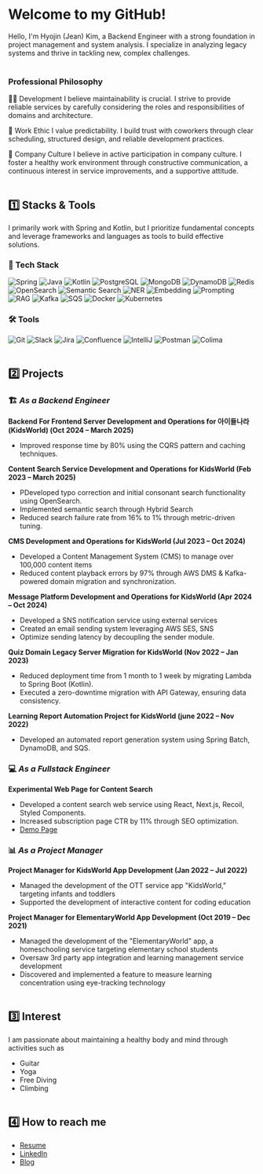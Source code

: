 # Welcome to my GitHub!
Hello, I'm Hyojin (Jean) Kim,
a Backend Engineer with a strong foundation in project management and system analysis.
I specialize in analyzing legacy systems and thrive in tackling new, complex challenges.<br><br>

###  Professional Philosophy
👩‍💻 Development
I believe maintainability is crucial.
I strive to provide reliable services by carefully considering the roles and responsibilities of domains and architecture.

💼 Work Ethic
I value predictability.
I build trust with coworkers through clear scheduling, structured design, and reliable development practices.

👥 Company Culture
I believe in active participation in company culture.
I foster a healthy work environment through constructive communication, a continuous interest in service improvements, and a supportive attitude.<br><br>

## 1️⃣ Stacks & Tools
I primarily work with Spring and Kotlin,
but I prioritize fundamental concepts and leverage frameworks and languages as tools to build effective solutions.

### 🚀 Tech Stack

![Spring](https://img.shields.io/badge/Spring-6DB33F?style=flat-square&logo=Spring&logoColor=white)
![Java](https://img.shields.io/badge/Java-007396?style=flat-square&logo=OpenJDK&logoColor=white)
![Kotlin](https://img.shields.io/badge/Kotlin-7F52FF?style=flat-square&logo=Kotlin&logoColor=white)
![PostgreSQL](https://img.shields.io/badge/PostgreSQL-4169E1?style=flat-square&logo=PostgreSQL&logoColor=white)
![MongoDB](https://img.shields.io/badge/MongoDB-47A248?style=flat-square&logo=MongoDB&logoColor=white)
![DynamoDB](https://img.shields.io/badge/DynamoDB-4053D6?style=flat-square&logo=Amazon%20DynamoDB&logoColor=white)
![Redis](https://img.shields.io/badge/Redis-DC382D?style=flat-square&logo=Redis&logoColor=white)
![OpenSearch](https://img.shields.io/badge/OpenSearch-005EB8?style=flat-square&logo=OpenSearch&logoColor=white)
![Semantic Search](https://img.shields.io/badge/Semantic%20Search-FF6F00?style=flat-square&logo=Google%20Scholar&logoColor=white)
![NER](https://img.shields.io/badge/NER-336791?style=flat-square&logo=spaCy&logoColor=white)
![Embedding](https://img.shields.io/badge/Embedding-663399?style=flat-square&logo=OpenAI&logoColor=white)
![Prompting](https://img.shields.io/badge/Prompting-FF9900?style=flat-square&logo=OpenAI&logoColor=white)
![RAG](https://img.shields.io/badge/RAG-FF4500?style=flat-square&logo=OpenAI&logoColor=white)
![Kafka](https://img.shields.io/badge/Kafka-231F20?style=flat-square&logo=Apache%20Kafka&logoColor=white)
![SQS](https://img.shields.io/badge/AWS%20SQS-FF4F8B?style=flat-square&logo=Amazon%20AWS&logoColor=white)
![Docker](https://img.shields.io/badge/Docker-2496ED?style=flat-square&logo=Docker&logoColor=white)
![Kubernetes](https://img.shields.io/badge/Kubernetes-326CE5?style=flat-square&logo=Kubernetes&logoColor=white)

### 🛠 Tools
![Git](https://img.shields.io/badge/Git-F05032?style=flat-square&logo=Git&logoColor=white)
![Slack](https://img.shields.io/badge/Slack-4A154B?style=flat-square&logo=Slack&logoColor=white)
![Jira](https://img.shields.io/badge/Jira-0052CC?style=flat-square&logo=Jira&logoColor=white)
![Confluence](https://img.shields.io/badge/Confluence-172B4D?style=flat-square&logo=Confluence&logoColor=white)
![IntelliJ](https://img.shields.io/badge/IntelliJ%20IDEA-000000?style=flat-square&logo=IntelliJ%20IDEA&logoColor=white)
![Postman](https://img.shields.io/badge/Postman-FF6C37?style=flat-square&logo=Postman&logoColor=white)
![Colima](https://img.shields.io/badge/Colima-FF9800?style=flat-square&logo=Docker&logoColor=white)<br><br>

## 2️⃣ Projects
### 🏗️ _As a Backend Engineer_

**Backend For Frontend Server Development and Operations for 아이들나라 (KidsWorld) (Oct 2024 – March 2025)**
-  Improved response time by 80% using the CQRS pattern and caching techniques.

**Content Search Service Development and Operations for KidsWorld (Feb 2023 – March 2025)**
- PDeveloped typo correction and initial consonant search functionality using OpenSearch.
- Implemented semantic search through Hybrid Search
- Reduced search failure rate from 16% to 1% through metric-driven tuning.

**CMS Development and Operations for KidsWorld (Jul 2023 – Oct 2024)**
- Developed a Content Management System (CMS) to manage over 100,000 content items
- Reduced content playback errors by 97% through AWS DMS & Kafka-powered domain migration and synchronization.

**Message Platform Development and Operations for KidsWorld (Apr 2024 – Oct 2024)**
- Developed a SNS notification service using external services
- Created an email sending system leveraging AWS SES, SNS
- Optimize sending latency by decoupling the sender module.

**Quiz Domain Legacy Server Migration for KidsWorld (Nov 2022 – Jan 2023)**
- Reduced deployment time from 1 month to 1 week by migrating Lambda to Spring Boot (Kotlin).
- Executed a zero-downtime migration with API Gateway, ensuring data consistency.

**Learning Report Automation Project for KidsWorld (june 2022 – Nov 2022)**
- Developed an automated report generation system using Spring Batch, DynamoDB, and SQS.

### 💻 _As a Fullstack Engineer_
**Experimental Web Page for Content Search**
- Developed a content search web service using React, Next.js, Recoil, Styled Components.
- Increased subscription page CTR by 11% through SEO optimization.
- [Demo Page](https://lab.i-nara.co.kr/search)

### 📊 _As a Project Manager_
**Project Manager for KidsWorld App Development (Jan 2022 – Jul 2022)**
- Managed the development of the OTT service app "KidsWorld," targeting infants and toddlers
- Supported the development of interactive content for coding education

**Project Manager for ElementaryWorld App Development (Oct 2019 – Dec 2021)**
- Managed the development of the "ElementaryWorld" app, a homeschooling service targeting elementary school students
- Oversaw 3rd party app integration and learning management service development
- Discovered and implemented a feature to measure learning concentration using eye-tracking technology<br><br>

## 3️⃣ Interest
I am passionate about maintaining a healthy body and mind through activities such as
- Guitar
- Yoga
- Free Diving
- Climbing<br><br>

##  4️⃣ How to reach me
- [Resume](https://your-link.com)
- [LinkedIn](https://www.linkedin.com/in/hyojin-kim-902994246/?locale=en_US)
- [Blog](https://medium.com/@pado0)